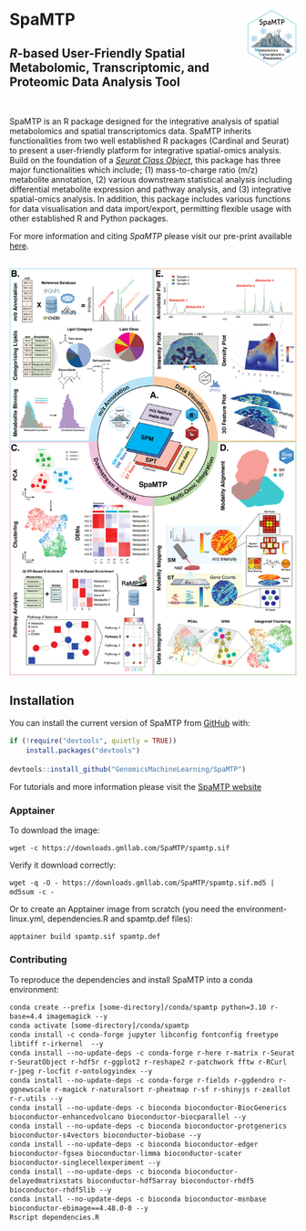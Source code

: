 
<!-- README.md is generated from README.Rmd. Please edit that file -->

# SpaMTP <img src="man/figures/logo.png" align="right" height="100" alt="" />

<!-- badges: start -->


## *R*-based User-Friendly Spatial Metabolomic, Transcriptomic, and Proteomic Data Analysis Tool

<br>

<!-- badges: end -->

SpaMTP is an R package designed for the integrative analysis of spatial metabolomics and spatial transcriptomics data. SpaMTP inherits functionalities from two well established R packages (Cardinal and Seurat) to present a user-friendly platform for integrative spatial-omics analysis. Build on the foundation of a [*Seurat Class Object*](https://satijalab.org/seurat/), this package has three major functionalities which include; (1) mass-to-charge ratio (m/z) metabolite annotation, (2) various downstream statistical analysis including differential metabolite expression and pathway analysis, and (3) integrative spatial-omics analysis. In addition, this package includes various functions for data visualisation and data import/export, permitting flexible usage with other established R and Python  packages.   

For more information and citing *SpaMTP* please visit our pre-print available [here](https://www.biorxiv.org/content/10.1101/2024.10.31.621429v1).

<br>

<img src="man/figures/SpaMTP_Fig.png" alt="" style="background-color: white;" />

<br>

## Installation

You can install the current version of SpaMTP from
[GitHub](https://github.com/) with:

``` r
if (!require("devtools", quietly = TRUE))
    install.packages("devtools")

devtools::install_github("GenomicsMachineLearning/SpaMTP")
```

For tutorials and more information please visit the [SpaMTP website](https://genomicsmachinelearning.github.io/SpaMTP/)

### Apptainer

To download the image:
```
wget -c https://downloads.gmllab.com/SpaMTP/spamtp.sif
```
Verify it download correctly:
```
wget -q -O - https://downloads.gmllab.com/SpaMTP/spamtp.sif.md5 | md5sum -c -
```

Or to create an Apptainer image from scratch (you need the environment-linux.yml, dependencies.R and spamtp.def files):
```
apptainer build spamtp.sif spamtp.def
```

### Contributing

To reproduce the dependencies and install SpaMTP into a conda environment:
```
conda create --prefix [some-directory]/conda/spamtp python=3.10 r-base=4.4 imagemagick --y
conda activate [some-directory]/conda/spamtp
conda install -c conda-forge jupyter libconfig fontconfig freetype libtiff r-irkernel  --y
conda install --no-update-deps -c conda-forge r-here r-matrix r-Seurat r-SeuratObject r-hdf5r r-ggplot2 r-reshape2 r-patchwork fftw r-RCurl r-jpeg r-locfit r-ontologyindex --y
conda install --no-update-deps -c conda-forge r-fields r-ggdendro r-ggnewscale r-magick r-naturalsort r-pheatmap r-sf r-shinyjs r-zeallot r-r.utils --y
conda install --no-update-deps -c bioconda bioconductor-BiocGenerics bioconductor-enhancedvolcano bioconductor-biocparallel --y
conda install --no-update-deps -c bioconda bioconductor-protgenerics bioconductor-s4vectors bioconductor-biobase --y
conda install --no-update-deps -c bioconda bioconductor-edger bioconductor-fgsea bioconductor-limma bioconductor-scater bioconductor-singlecellexperiment --y
conda install --no-update-deps -c bioconda bioconductor-delayedmatrixstats bioconductor-hdf5array bioconductor-rhdf5 bioconductor-rhdf5lib --y
conda install --no-update-deps -c bioconda bioconductor-msnbase bioconductor-ebimage==4.48.0-0 --y
Rscript dependencies.R
```

